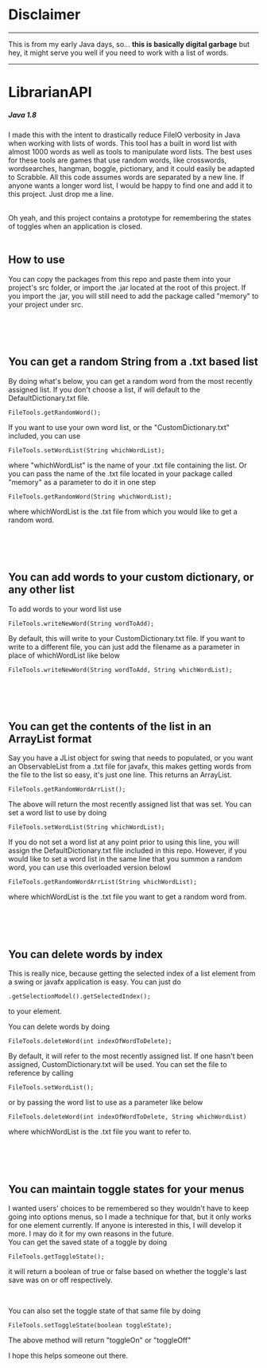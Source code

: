 # Disclaimer

---

This is from my early Java days, so... **this is basically digital garbage** but hey, it might serve you well if you need to work with a list of words.

---

# LibrarianAPI 
##### Java 1.8

I made this with the intent to drastically reduce FileIO verbosity in Java when working with lists of words. This tool has a built in word list with almost 1000 words as well as tools to manipulate word lists. The best uses for these tools are games that use random words, like crosswords, wordsearches, hangman, boggle, pictionary, and it could easily be adapted to Scrabble. All this code assumes words are separated by a new line. If anyone wants a longer word list, I would be happy to find one and add it to this project. Just drop me a line.

<br/>
Oh yeah, and this project contains a prototype for remembering the states of toggles when an application is closed.
<br/>
<br/>

## How to use
You can copy the packages from this repo and paste them into your project's src folder, or import the .jar located at the root of this project. If you import the .jar, you will still need to add the package called "memory" to your project under src.

<br/>
<br/>
<br/>

## You can get a random String from a .txt based list

By doing what's below, you can get a random word from the most recently assigned list. If you don't choose a list, if will default to the DefaultDictionary.txt file.

```
FileTools.getRandomWord();
```

If you want to use your own word list, or the "CustomDictionary.txt" included, you can use

```
FileTools.setWordList(String whichWordList);
```

where "whichWordList" is the name of your .txt file containing the list. Or you can pass the name of the .txt file located in your package called "memory" as a parameter to do it in one step

```
FileTools.getRandomWord(String whichWordList);
```
where whichWordList is the .txt file from which you would like to get a random word.

<br/>
<br/>
<br/>

## You can add words to your custom dictionary, or any other list

To add words to your word list use
```
FileTools.writeNewWord(String wordToAdd);
``` 
By default, this will write to your CustomDictionary.txt file. If you want to write to a different file, you can just add the filename as a  parameter in place of whichWordList like below
```
FileTools.writeNewWord(String wordToAdd, String whichWordList);
```
<br/>
<br/>
<br/>

## You can get the contents of the list in an ArrayList format

Say you have a JList object for swing that needs to populated, or you want an ObservableList<String> from a .txt file for javafx, this makes getting words from the file to the list so easy, it's just one line. This returns an ArrayList<String>.
  
```
FileTools.getRandomWordArrList();
```
The above will return the most recently assigned list that was set. You can set a word list to use by doing

```
FileTools.setWordList(String whichWordList);
```
If you do not set a word list at any point prior to using this line, you will assign the DefaultDictionary.txt file included in this repo. However, if you would like to set a word list in the same line that you summon a random word, you can use this overloaded version belowI

```
FileTools.getRandomWordArrList(String whichWordList);
```
where whichWordList is the .txt file you want to get a random word from.

<br/>
<br/>
<br/>

## You can delete words by index

This is really nice, because getting the selected index of a list element from a swing or javafx application is easy. You can just do 

```
.getSelectionModel().getSelectedIndex();
```
to your element.

You can delete words by doing 
```
FileTools.deleteWord(int indexOfWordToDelete);
```
By default, it will refer to the most recently assigned list. If one hasn't been assigned, CustomDictionary.txt will be used. You can set the file to reference by calling  

```
FileTools.setWordList();
```
or by passing the word list to use as a parameter like below

```
FileTools.deleteWord(int indexOfWordToDelete, String whichWordList)
```
where whichWordList is the .txt file you want to refer to.

<br/>
<br/>
<br/>

## You can maintain toggle states for your menus

I wanted users' choices to be remembered so they wouldn't have to keep going into options menus, so I made a technique for that, but it only works for one element currently. If anyone is interested in this, I will develop it more. I may do it for my own reasons in the future.
<br/>
You can get the saved state of a toggle by doing 

```
FileTools.getToggleState();
```
it will return a boolean of true or false based on whether the toggle's last save was on or off respectively.

<br/>

You can also set the toggle state of that same file by doing

```
FileTools.setToggleState(boolean toggleState);
```

The above method will return "toggleOn" or "toggleOff"

I hope this helps someone out there.
